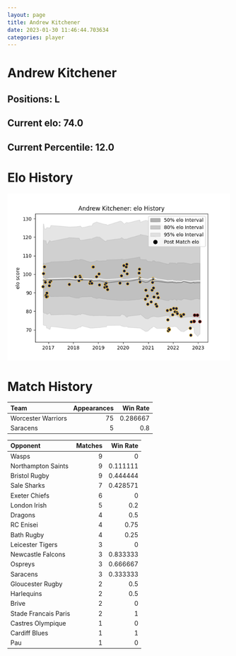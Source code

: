 ```yaml
---  
layout: page  
title: Andrew Kitchener  
date: 2023-01-30 11:46:44.703634  
categories: player  
---
```

# Andrew Kitchener

## Positions: L

## Current elo: 74.0

## Current Percentile: 12.0

# Elo History


![elo history](history_AndrewKitchener.png)
# Match History


| Team               |   Appearances |   Win Rate |
|:-------------------|--------------:|-----------:|
| Worcester Warriors |            75 |   0.286667 |
| Saracens           |             5 |   0.8      |

| Opponent             |   Matches |   Win Rate |
|:---------------------|----------:|-----------:|
| Wasps                |         9 |   0        |
| Northampton Saints   |         9 |   0.111111 |
| Bristol Rugby        |         9 |   0.444444 |
| Sale Sharks          |         7 |   0.428571 |
| Exeter Chiefs        |         6 |   0        |
| London Irish         |         5 |   0.2      |
| Dragons              |         4 |   0.5      |
| RC Enisei            |         4 |   0.75     |
| Bath Rugby           |         4 |   0.25     |
| Leicester Tigers     |         3 |   0        |
| Newcastle Falcons    |         3 |   0.833333 |
| Ospreys              |         3 |   0.666667 |
| Saracens             |         3 |   0.333333 |
| Gloucester Rugby     |         2 |   0.5      |
| Harlequins           |         2 |   0.5      |
| Brive                |         2 |   0        |
| Stade Francais Paris |         2 |   1        |
| Castres Olympique    |         1 |   0        |
| Cardiff Blues        |         1 |   1        |
| Pau                  |         1 |   0        |